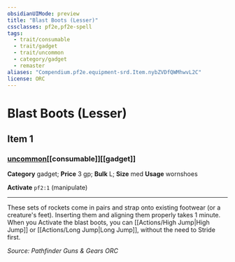 ```yaml
---
obsidianUIMode: preview
title: "Blast Boots (Lesser)"
cssclasses: pf2e,pf2e-spell
tags:
  - trait/consumable
  - trait/gadget
  - trait/uncommon
  - category/gadget
  - remaster
aliases: "Compendium.pf2e.equipment-srd.Item.nybZVDfQWMhwvL2C"
license: ORC
---
```

# Blast Boots (Lesser)
## Item 1
### [uncommon](uncommon "Uncommon Rarity Trait")[[consumable]][[gadget]]

**Category** gadget; 
**Price** 3 gp; 
**Bulk** L; **Size** med
**Usage** wornshoes

**Activate** `pf2:1` (manipulate)

* * *

These sets of rockets come in pairs and strap onto existing footwear (or a creature's feet). Inserting them and aligning them properly takes 1 minute. When you Activate the blast boots, you can [[Actions/High Jump|High Jump]] or [[Actions/Long Jump|Long Jump]], without the need to Stride first.

*Source: Pathfinder Guns & Gears*
*ORC*